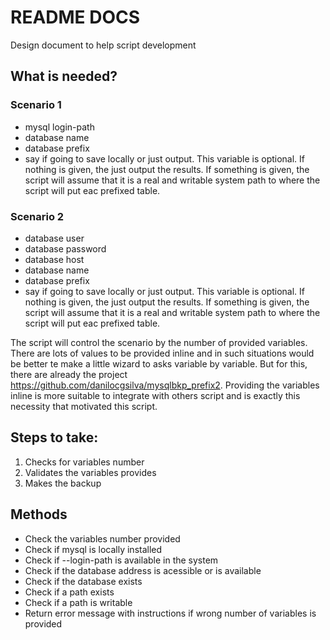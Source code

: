 # README DOCS

Design document to help script development

## What is needed?

### Scenario 1

* mysql login-path
* database name
* database prefix
* say if going to save locally or just output. This variable is optional. If nothing is given, the just output the results. If something is given, the script will assume that it is a real and writable system path to where the script will put eac prefixed table.

### Scenario 2

* database user
* database password
* database host
* database name
* database prefix
* say if going to save locally or just output. This variable is optional. If nothing is given, the just output the results. If something is given, the script will assume that it is a real and writable system path to where the script will put eac prefixed table.

The script will control the scenario by the number of provided variables. There are lots of values to be provided inline and in such situations would be better te make a little wizard to asks variable by variable. But for this, there are already the project https://github.com/danilocgsilva/mysqlbkp_prefix2. Providing the variables inline is more suitable to integrate with others script and is exactly this necessity that motivated this script.

## Steps to take:

1. Checks for variables number
2. Validates the variables provides
3. Makes the backup

## Methods

* Check the variables number provided
* Check if mysql is locally installed
* Check if --login-path is available in the system
* Check if the database address is acessible or is available
* Check if the database exists
* Check if a path exists
* Check if a path is writable
* Return error message with instructions if wrong number of variables is provided
